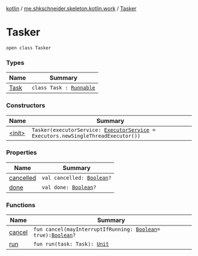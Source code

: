 [kotlin](../../index.md) / [me.shkschneider.skeleton.kotlin.work](../index.md) / [Tasker](./index.md)

# Tasker

`open class Tasker`

### Types

| Name | Summary |
|---|---|
| [Task](-task/index.md) | `class Task : `[`Runnable`](https://docs.oracle.com/javase/6/docs/api/java/lang/Runnable.html) |

### Constructors

| Name | Summary |
|---|---|
| [&lt;init&gt;](-init-.md) | `Tasker(executorService: `[`ExecutorService`](https://docs.oracle.com/javase/6/docs/api/java/util/concurrent/ExecutorService.html)` = Executors.newSingleThreadExecutor())` |

### Properties

| Name | Summary |
|---|---|
| [cancelled](cancelled.md) | `val cancelled: `[`Boolean`](https://kotlinlang.org/api/latest/jvm/stdlib/kotlin/-boolean/index.html)`?` |
| [done](done.md) | `val done: `[`Boolean`](https://kotlinlang.org/api/latest/jvm/stdlib/kotlin/-boolean/index.html)`?` |

### Functions

| Name | Summary |
|---|---|
| [cancel](cancel.md) | `fun cancel(mayInterruptIfRunning: `[`Boolean`](https://kotlinlang.org/api/latest/jvm/stdlib/kotlin/-boolean/index.html)` = true): `[`Boolean`](https://kotlinlang.org/api/latest/jvm/stdlib/kotlin/-boolean/index.html)`?` |
| [run](run.md) | `fun run(task: Task): `[`Unit`](https://kotlinlang.org/api/latest/jvm/stdlib/kotlin/-unit/index.html) |
